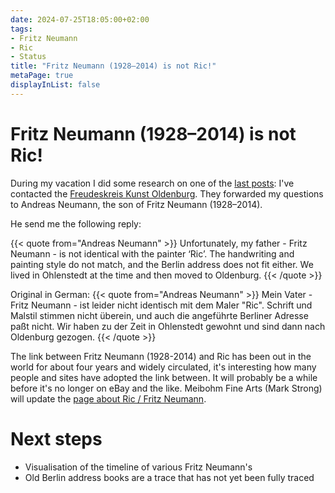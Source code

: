 ```yaml
---
date: 2024-07-25T18:05:00+02:00
tags:
- Fritz Neumann
- Ric
- Status
title: "Fritz Neumann (1928–2014) is not Ric!"
metaPage: true
displayInList: false
---
```


# Fritz Neumann (1928–2014) is not Ric!

During my vacation I did some research on one of the [last posts](/post/new-fritz-neumann-biography/): I've contacted the [Freudeskreis Kunst Oldenburg](https://freundeskreis-kunst.de/?kuenstler_oldenburg=neumann-fritz). They forwarded my questions to Andreas Neumann, the son of Fritz Neumann (1928–2014).

He send me the following reply:

{{< quote from="Andreas Neumann" >}}
Unfortunately, my father - Fritz Neumann - is not identical with the painter ‘Ric’. The handwriting and painting style do not match, and the Berlin address does not fit either. We lived in Ohlenstedt at the time and then moved to Oldenburg.
{{< /quote >}}

Original in German:
{{< quote from="Andreas Neumann" >}}
Mein Vater - Fritz Neumann - ist leider nicht identisch mit dem Maler "Ric". Schrift und Malstil stimmen nicht überein, und auch die angeführte Berliner Adresse paßt nicht. Wir haben zu der Zeit in Ohlenstedt gewohnt und sind dann nach Oldenburg gezogen.
{{< /quote >}}

The link between Fritz Neumann (1928-2014) and Ric has been out in the world for about four years and widely circulated, it's interesting how many people and sites have adopted the link between. It will probably be a while before it's no longer on eBay and the like. Meibohm Fine Arts (Mark Strong) will update the [page about Ric / Fritz Neumann](https://www.meibohmfinearts.com/artists/details/2873).

# Next steps

  * Visualisation of the timeline of various Fritz Neumann's
  * Old Berlin address books are a trace that has not yet been fully traced
